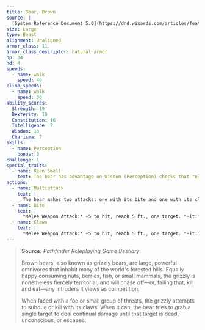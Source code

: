 ```yaml
---
title: Bear, Brown
source: |
  [System Reference Document 5.0](https://dnd.wizards.com/articles/features/systems-reference-document-srd)
size: Large
type: Beast
alignment: Unaligned
armor_class: 11
armor_class_descriptor: natural armor
hp: 34
hd: 4
speeds:
  - name: walk
    speed: 40
climb_speeds:
  - name: walk
    speed: 30
ability_scores:
  Strength: 19
  Dexterity: 10
  Constitution: 16
  Intelligence: 2
  Wisdom: 13
  Charisma: 7
skills:
  - name: Perception
    bonus: 3
challenge: 1
special_traits:
  - name: Keen Smell
    text: The bear has advantage on Wisdom (Perception) checks that rely on smell.
actions:
  - name: Multiattack
    text: |
      The bear makes two attacks: one with its bite and one with its claws.
  - name: Bite
    text: |
      *Melee Weapon Attack:* +5 to hit, reach 5 ft., one target. *Hit:* 8 (1d8 + 4) piercing damage.
  - name: Claws
    text: |
      *Melee Weapon Attack:* +5 to hit, reach 5 ft., one target. *Hit:* 11 (2d6 + 4) slashing damage.
---
```


> **Source:** *Pathfinder Roleplaying Game Bestiary*.
>
> Brown bears, also known as grizzly bears, are large, powerful omnivores that inhabit many of the world's forested hills. Equally happy consuming nuts, berries, fish, or small mammals, the grizzly is nonetheless fiercely territorial, and will chase off—or, failing that, kill and eat—any intruders it views as competition.
>
> When faced with a foe or small group of threats, the grizzly attempts to subdue or kill with its claws. When it can, the bear tries to grab a single target to deal continual damage until that target is dead, unconscious, or escapes.
